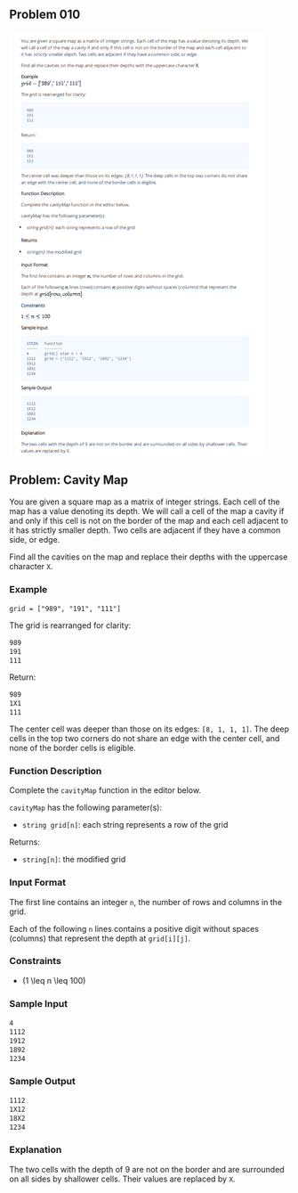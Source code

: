 ## Problem 010

![problem](../assets/c010.png)

## Problem: Cavity Map

You are given a square map as a matrix of integer strings. Each cell of the map has a value denoting its depth. We will call a cell of the map a cavity if and only if this cell is not on the border of the map and each cell adjacent to it has strictly smaller depth. Two cells are adjacent if they have a common side, or edge.

Find all the cavities on the map and replace their depths with the uppercase character `X`.

### Example
```plaintext
grid = ["989", "191", "111"]
```
The grid is rearranged for clarity:
```plaintext
989
191
111
```

Return:
```plaintext
989
1X1
111
```

The center cell was deeper than those on its edges: `[8, 1, 1, 1]`. The deep cells in the top two corners do not share an edge with the center cell, and none of the border cells is eligible.

### Function Description

Complete the `cavityMap` function in the editor below.

`cavityMap` has the following parameter(s):
- `string grid[n]`: each string represents a row of the grid

Returns:
- `string[n]`: the modified grid

### Input Format

The first line contains an integer `n`, the number of rows and columns in the grid.

Each of the following `n` lines contains a positive digit without spaces (columns) that represent the depth at `grid[i][j]`.

### Constraints

- \(1 \leq n \leq 100\)

### Sample Input
```plaintext
4
1112
1912
1892
1234
```

### Sample Output
```plaintext
1112
1X12
18X2
1234
```

### Explanation

The two cells with the depth of 9 are not on the border and are surrounded on all sides by shallower cells. Their values are replaced by `X`.


